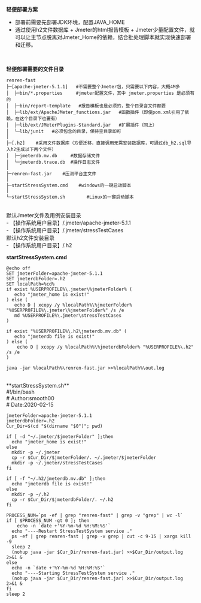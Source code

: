 **轻便部署方案** 
- 部署前需要先部署JDK环境，配置JAVA_HOME
- 通过使用h2文件数据库 + Jmeter的html报告模板 + Jmeter少量配置文件，就可以让主节点脱离对Jmeter_Home的依赖，结合批处理脚本就实现快速部署和迁移。
<br> 
 
**轻便部署需要的文件目录** 
```
renren-fast
├─[apache-jmeter-5.1.1]   #不需要整个Jmeter包，只需要以下内容，大概4M多
│  ├─bin/*.properties     #jmeter配置文件，其中 jmeter.properties 是必须有的
│  ├─bin/report-template   #报告模板也是必须的，整个目录含文件都要
│  ├─lib/ext/ApacheJMeter_functions.jar   #函数插件（即使pom.xml引用了依赖，在这个目录下也要有）
│  ├─lib/ext/JMeterPlugins-Standard.jar   #扩展插件（同上）
│  └─lib/junit   #必须包含的目录，保持空目录即可
│
├─[.h2]    #采用文件数据库（方便迁移，直接调用无需安装数据库，可通过db_h2.sql导入h2生成以下两个文件）
│  ├─jmeterdb.mv.db     #数据存储文件
│  └─jmeterdb.trace.db  #操作日志文件
│ 
├─renren-fast.jar    #压测平台主文件
│ 
├─startStressSystem.cmd    #windows的一键启动脚本
│ 
└─startStressSystem.sh        #Linux的一键启动脚本
```
<br> 
默认Jmeter文件及用例安装目录<br> 
- 【操作系统用户目录】/.jmeter/apache-jmeter-5.1.1<br> 
- 【操作系统用户目录】/.jmeter/stressTestCases<br> 
默认h2文件安装目录<br> 
- 【操作系统用户目录】/.h2
<br> 

**startStressSystem.cmd**
```
@echo off
SET jmeterFolder=apache-jmeter-5.1.1
SET jmeterdbFolder=.h2
SET localPath=%cd%
if exist %USERPROFILE%\.jmeter\%jmeterFolder% (
   echo "jmeter_home is exist!"
) else (
   echo D | xcopy /y %localPath%\%jmeterFolder% "%USERPROFILE%\.jmeter\%jmeterFolder%" /s /e
   md %USERPROFILE%\.jmeter\stressTestCases
)

if exist "%USERPROFILE%\.h2\jmeterdb.mv.db" (
   echo "jmeterdb file is exist!"
) else (
    echo D | xcopy /y %localPath%\%jmeterdbFolder% "%USERPROFILE%\.h2" /s /e
)

java -jar %localPath%\renren-fast.jar >>%localPath%\out.log
```
<br> 
 **startStressSystem.sh**
<br>
#!/bin/bash<br>
# Author:smooth00<br>
# Date:2020-02-15<br>

```
jmeterFolder=apache-jmeter-5.1.1
jmeterdbFolder=.h2
Cur_Dir=$(cd "$(dirname "$0")"; pwd)

if [ -d "~/.jmeter/$jmeterFolder" ];then
  echo "jmeter_home is exist!"
else
  mkdir -p ~/.jmeter
  cp -r $Cur_Dir/$jmeterFolder/. ~/.jmeter/$jmeterFolder
  mkdir -p ~/.jmeter/stressTestCases
fi

if [ -f "~/.h2/jmeterdb.mv.db" ];then
  echo "jmeterdb file is exist!"
else
  mkdir -p ~/.h2
  cp -r $Cur_Dir/$jmeterdbFolder/. ~/.h2
fi

PROCESS_NUM=`ps -ef | grep "renren-fast" | grep -v "grep" | wc -l`
if [ $PROCESS_NUM -gt 0 ]; then
	echo -n `date +'%Y-%m-%d %H:%M:%S'`
  echo "----Restart StressTestSystem service ."
  ps -ef | grep renren-fast | grep -v grep | cut -c 9-15 | xargs kill -9
  sleep 2
  (nohup java -jar $Cur_Dir/renren-fast.jar) >>$Cur_Dir/output.log 2>&1 &
else
  echo -n `date +'%Y-%m-%d %H:%M:%S'`
  echo "----Starting StressTestSystem service ."
  (nohup java -jar $Cur_Dir/renren-fast.jar) >>$Cur_Dir/output.log 2>&1 &
fi
sleep 2
```
<br> 